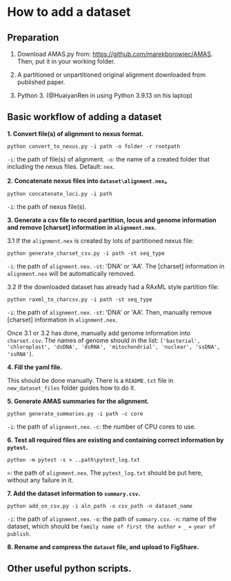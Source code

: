 How to add a dataset
====================

Preparation
-------------

1. Download AMAS.py from: https://github.com/marekborowiec/AMAS. Then, put it in your working folder.

2. A partitioned or unpartitioned original alignment downloaded from published paper.

3. Python 3. (@HuaiyanRen in using Python 3.9.13 on his laptop)


Basic workflow of adding a dataset
-------------

**1. Convert file(s) of alignment to nexus format.**

```
python convert_to_nexus.py -i path -o folder -r rootpath
```
`-i`: the path of file(s) of alignment.
`-o`: the name of a created folder that including the nexus files. Default: `nex`.


**2. Concatenate nexus files into `dataset\alignment.nex`。**

```
python concatenate_loci.py -i path
```
`-i`: the path of nexus file(s).


**3. Generate a csv file to record partition, locus and genome information and remove [charset] information in `alignment.nex`.**

3.1 If the `alignment.nex` is created by lots of partitioned nexus file:
```
python generate_charset_csv.py -i path -st seq_type
```
`-i`: the path of `alignment.nex`.
`-st`: 'DNA' or 'AA'.
The [charset] information in `alignment.nex` will be automatically removed.
  
3.2 If the downloaded dataset has already had a RAxML style partition file:
```
python raxml_to_charcsv.py -i path -st seq_type
```
`-i`: the path of `alignment.nex`.
`-st`: 'DNA' or 'AA'.
Then, manually remove [charset] information in `alignment.nex`.
  
Once 3.1 or 3.2 has done, manually add genome information into `charset.csv`. The names of genome should in the list: `['bacterial', 'chloroplast', 'dsDNA', 'dsRNA', 'mitochondrial', 'nuclear', 'ssDNA', 'ssRNA']`.


**4. Fill the yaml file.**

  This should be done manually. There is a `README.txt` file in `new_dataset_files` folder guides how to do it.
 
  
**5. Generate AMAS summaries for the alignment.**

```
python generate_summaries.py -i path -c core
```
`-i`: the path of `alignment.nex`.
`-c`: the number of CPU cores to use.


**6. Test all required files are existing and containing correct information by `pytest`.**

```
python -m pytest -s > ..path\pytest_log.txt
```
`>`: the path of `alignment.nex`. The `pytest_log.txt` should be put here, without any failure in it.


**7. Add the dataset information to `summary.csv`.**

```
python add_on_csv.py -i aln_path -o csv_path -n dataset_name
```
`-i`: the path of `alignment.nex`.
`-o`: the path of `summary.csv`.
`-n`: name of the dataset, which should be `family name of first the author` + `_` + `year of publish`.


**8. Rename and compress the `dataset` file, and upload to FigShare.**


Other useful python scripts.
-------------

